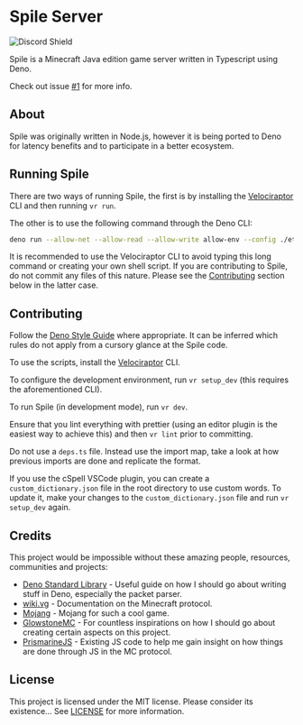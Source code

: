 # Spile Server

![Discord Shield](https://discordapp.com/api/guilds/702504330456072303/widget.png?style=shield)

Spile is a Minecraft Java edition game server written in Typescript using Deno.

Check out issue [#1](../../issues/1) for more info.

## About

Spile was originally written in Node.js, however it is being ported to Deno for
latency benefits and to participate in a better ecosystem.

## Running Spile

There are two ways of running Spile, the first is by installing the
[Velociraptor](https://github.com/umbopepato/velociraptor) CLI and then running
`vr run`.

The other is to use the following command through the Deno CLI:

```sh
deno run --allow-net --allow-read --allow-write allow-env --config ./etc/tsconfig.json --importmap ./etc/import_map.json --lock ./etc/lock.json --unstable ./src/main.ts
```

It is recommended to use the Velociraptor CLI to avoid typing this long command
or creating your own shell script. If you are contributing to Spile, do not
commit any files of this nature. Please see the [Contributing](#contributing)
section below in the latter case.

## Contributing

Follow the
[Deno Style Guide](https://github.com/denoland/deno/blob/4ebd24342368adbb99582b87dc6c4b8cb6f44c87/docs/contributing/style_guide.md)
where appropriate. It can be inferred which rules do not apply from a cursory
glance at the Spile code.

To use the scripts, install the
[Velociraptor](https://github.com/umbopepato/velociraptor) CLI.

To configure the development environment, run `vr setup_dev` (this requires the
aforementioned CLI).

To run Spile (in development mode), run `vr dev`.

Ensure that you lint everything with prettier (using an editor plugin is the
easiest way to achieve this) and then `vr lint` prior to committing.

Do not use a `deps.ts` file. Instead use the import map, take a look at how
previous imports are done and replicate the format.

If you use the cSpell VSCode plugin, you can create a `custom_dictionary.json`
file in the root directory to use custom words. To update it, make your changes
to the `custom_dictionary.json` file and run `vr setup_dev` again.

## Credits

This project would be impossible without these amazing people, resources,
communities and projects:

- [Deno Standard Library](https://deno.land/std) - Useful guide on how I should
  go about writing stuff in Deno, especially the packet parser.
- [wiki.vg](https://wiki.vg) - Documentation on the Minecraft protocol.
- [Mojang](https://www.mojang.com) - Mojang for such a cool game.
- [GlowstoneMC](https://github.com/GlowstoneMC/Glowstone) - For countless
  inspirations on how I should go about creating certain aspects on this
  project.
- [PrismarineJS](https://github.com/PrismarineJS) - Existing JS code to help me
  gain insight on how things are done through JS in the MC protocol.

## License

This project is licensed under the MIT license. Please consider its existence...
See [LICENSE](./LICENSE) for more information.
